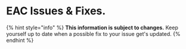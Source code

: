 # EAC Issues & Fixes.

{% hint style="info" %}
**This information is subject to changes.** Keep yourself up to date when a possible fix to your issue get's updated.
{% endhint %}
